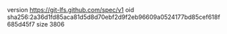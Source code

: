 version https://git-lfs.github.com/spec/v1
oid sha256:2a36d1fd85aca81d5d8d70ebf2d9f2eb96609a0524177bd85cef618f685d45f7
size 3806
